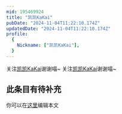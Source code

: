 ```yaml
---
mid: 195469924
title: "凯凯KaKai"
pubDate: "2024-11-04T11:22:10.174Z"
updatedDate: "2024-11-04T11:22:10.174Z"
profile:
  {
    Nickname: ["凯凯KaKai"],
  }
---
```


关注[凯凯KaKai](https://space.bilibili.com/195469924)谢谢喵~ 关注[凯凯KaKai](https://space.bilibili.com/195469924)谢谢喵~

## 此条目有待补充
你可以在[这里](https://github.com/Yuhanawa/VTuber.ICU-Content/edit/master/v/凯凯KaKai/index.md)编辑本文
